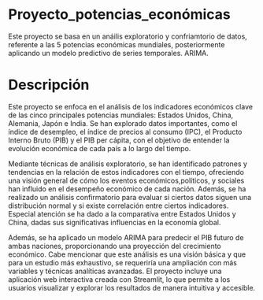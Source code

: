 # Proyecto_potencias_económicas
   Este proyecto se basa en un anáilis exploratorio y confriamtorio de datos, referente a las 5 potencias económicas mundiales, posteriormente aplicando un modelo predictivo de series temporales. ARIMA. 

# Descripción 
 Este proyecto se enfoca en el análisis de los indicadores económicos clave de las cinco principales potencias mundiales: Estados Unidos, China, Alemania, Japón e India. Se han explorado datos importantes, como el índice de desempleo, el índice de precios al consumo (IPC), el Producto Interno Bruto (PIB) y el PIB per cápita, con el objetivo de entender la evolución económica de cada país a lo largo del tiempo.

Mediante técnicas de análisis exploratorio, se han identificado patrones y tendencias en la relación de estos indicadores con el tiempo, ofreciendo una visión general de cómo los eventos económicos,políticos, y sociales han influido en el desempeño económico de cada nación. Además, se ha realizado un análisis confirmatorio para evaluar si ciertos datos siguen una distribución normal y si existe correlación entre ciertos indicadores. Especial atención se ha dado a la comparativa entre Estados Unidos y China, dadas sus significativas influencias en la economía global.

Además, se ha aplicado un modelo ARIMA para predecir el PIB futuro de ambas naciones, proporcionando una proyección del crecimiento económico. Cabe mencionar que este análisis es una visión básica y que para un estudio más exhaustivo, se requeriría una ampliación con más variables y técnicas analíticas avanzadas.
El proyecto incluye una aplicación web interactiva creada con Streamlit, lo que permite a los usuarios visualizar y explorar los resultados de manera intuitiva y accesible.
  
